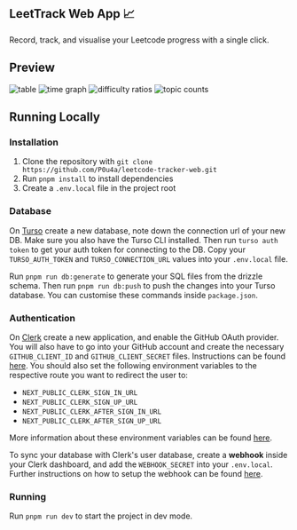 ## LeetTrack Web App 📈

Record, track, and visualise your Leetcode progress with a single click. 

## Preview
![table](https://github.com/P0u4a/leetcode-tracker-web/assets/66873325/3b3f8d62-0bcc-472e-8e09-52eab50bc15b)
![time graph](https://github.com/P0u4a/leetcode-tracker-web/assets/66873325/b1048646-fb81-4fb1-8830-2b03758e3e8e)
![difficulty ratios](https://github.com/P0u4a/leetcode-tracker-web/assets/66873325/12b0fb3f-a243-4616-b7d6-d05ff0f0f1af)
![topic counts](https://github.com/P0u4a/leetcode-tracker-web/assets/66873325/053647db-017c-4a7a-a53f-c9cd60047d51)

## Running Locally

### Installation
1. Clone the repository with `git clone https://github.com/P0u4a/leetcode-tracker-web.git`
2. Run `pnpm install` to install dependencies
3. Create a `.env.local` file in the project root
### Database
On [Turso](https://turso.tech/) create a new database, note down the connection url of your new DB. Make sure you also have the Turso CLI installed. Then run `turso auth token` to get your auth token for connecting to the DB. Copy your `TURSO_AUTH_TOKEN` and `TURSO_CONNECTION_URL` values into your `.env.local` file.

Run `pnpm run db:generate` to generate your SQL files from the drizzle schema. Then run `pnpm run db:push` to push the changes into your Turso database. You can customise these commands inside `package.json`.

### Authentication
On [Clerk](https://clerk.com/) create a new application, and enable the GitHub OAuth provider. You will also have to go into your GitHub account and create the necessary `GITHUB_CLIENT_ID` and `GITHUB_CLIENT_SECRET` files. Instructions can be found [here](https://clerk.com/docs/authentication/social-connections/github). You should also set the following environment variables to the respective route you want to redirect the user to:
- `NEXT_PUBLIC_CLERK_SIGN_IN_URL`
- `NEXT_PUBLIC_CLERK_SIGN_UP_URL`
- `NEXT_PUBLIC_CLERK_AFTER_SIGN_IN_URL`
- `NEXT_PUBLIC_CLERK_AFTER_SIGN_UP_URL`

More information about these environment variables can be found [here](https://clerk.com/docs/deployments/clerk-environment-variables#sign-in-and-sign-up-redirects).


To sync your database with Clerk's user database, create a **webhook** inside your Clerk dashboard, and add the `WEBHOOK_SECRET` into your `.env.local`. Further instructions on how to setup the webhook can be found [here](https://clerk.com/docs/users/sync-data).

### Running
Run `pnpm run dev` to start the project in dev mode.
